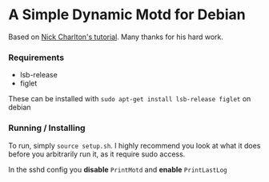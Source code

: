 # A Simple Dynamic Motd for Debian

Based on [Nick Charlton's tutorial](https://nickcharlton.net/posts/debian-ubuntu-dynamic-motd.html). Many thanks for his hard work.

### Requirements
* lsb-release
* figlet

These can be installed with ```sudo apt-get install lsb-release figlet``` on debian

### Running / Installing
To run, simply ```source setup.sh```. I highly recommend you look at what it does before you arbitrarily run it, as it require sudo access.

In the sshd config you **disable** ```PrintMotd``` and **enable** ```PrintLastLog```
